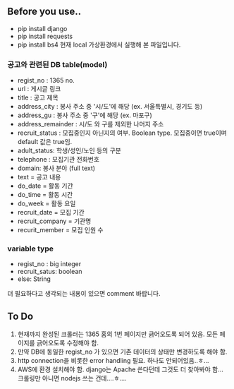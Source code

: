 ## Before you use..
 - pip install django
 - pip install requests
 - pip install bs4
 현재 local 가상환경에서 실행해 본 파일입니다.

### 공고와 관련된 DB table(model)
* regist_no : 1365 no.
* url : 게시글 링크
* title : 공고 제목
* address_city : 봉사 주소 중 '시/도'에 해당 (ex. 서울특별시, 경기도 등)
* address_gu : 봉사 주소 중 '구'에 해당 (ex. 마포구)
* address_remainder : 시/도 와 구를 제외한 나머지 주소
* recruit_status : 모집중인지 아닌지의 여부. Boolean type. 모집중이면 true이며 default 값은 true임.
* adult_status: 학생/성인/노인 등의 구분
* telephone : 모집기관 전화번호
* domain: 봉사 분야 (full text)
* text = 공고 내용
* do_date = 활동 기간
* do_time = 활동 시간
* do_week = 활동 요일
* recruit_date = 모집 기간
* recruit_company = 기관명
* recurit_member = 모집 인원 수

### variable type
 - regist_no : big integer
 - recruit_satus: boolean
 - else: String

더 필요하다고 생각되는 내용이 있으면 comment 바랍니다.




## To Do
1. 현재까지 완성된 크롤러는 1365 홈의 1번 페이지만 긁어오도록 되어 있음. 모든 페이지를 긁어오도록 수정해야 함.
2. 만약 DB에 동일한 regist_no 가 있으면 기존 데이터의 상태만 변경하도록 해야 함. 
3. http connection을 비롯한 error handling 필요. 하나도 안되어있음..ㅎ...
4. AWS에 환경 설치해야 함. django는 Apache 쓴다던데 그것도 더 찾아봐야 함... 크롤링만 아니면 nodejs 쓰는 건데....ㅎ....
